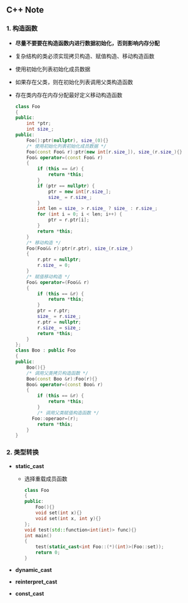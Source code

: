 ## C++ Note

### 1. 构造函数

- **尽量不要要在构造函数内进行数据初始化，否则影响内存分配**

- 复杂结构的类必须实现拷贝构造、赋值构造、移动构造函数

- 使用初始化列表初始化成员数据

- 如果存在父类，则在初始化列表调用父类构造函数

- 存在类内存在内存分配最好定义移动构造函数

  ```c++
  class Foo
  {
  public:
      int *ptr;
      int size_;
  public:
      Foo():ptr(nullptr), size_(0){}
      /* 使用初始化列表初始化成员数据 */
      Foo(const Foo& r):ptr(new int[r.size_]), size_(r.size_){}
      Foo& operator=(const Foo& r)
      {
          if (this == &r) {
              return *this;
          }
          if (ptr == nullptr) {
              ptr = new int[r.size_];
              size_ = r.size_;
          }
          int len = size_ > r.size_ ? size_ : r.size_;
          for (int i = 0; i < len; i++) {
              ptr = r.ptr[i];
          }
          return *this;
      }
      /* 移动构造 */
      Foo(Foo&& r):ptr(r.ptr), size_(r.size_)
      {
          r.ptr = nullptr;
          r.size_ = 0;
      }
      /* 赋值移动构造 */
      Foo& operator=(Foo&& r)
      {
          if (this == &r) {
              return *this;
          }
          ptr = r.ptr;
          size_ = r.size_;
          r.ptr = nullptr;
          r.size_ = size_;
          return *this;
      }
  };
  class Boo : public Foo
  {
  public:
      Boo(){}
      /* 调用父类拷贝构造函数 */
      Boo(const Boo &r):Foo(r){}
      Boo& operator=(const Boo& r)
      {
          if (this == &r) {
              return *this;
          }
          /* 调用父类赋值构造函数 */
  		Foo::operaor=(r);
          return *this;
      }
  }
  ```

  

  


### 2. 类型转换

- **static_cast**

  - 选择重载成员函数

    ```c++
    class Foo
    {
    public:
    	Foo(){}
        void set(int x){}
        void set(int x, int y){}
    };
    void test(std::function<int(int)> func){}
    int main()
    {
        test(static_cast<int Foo::(*)(int)>(Foo::set));
        return 0;
    }
    ```

    

- **dynamic_cast**



- **reinterpret_cast**



- **const_cast**

  